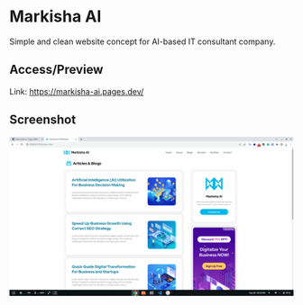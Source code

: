 # Markisha AI
Simple and clean website concept for AI-based IT consultant company.  

## Access/Preview
Link: https://markisha-ai.pages.dev/

## Screenshot
![Screenshot](https://github.com/Nooradn/markisha-ai/blob/main/screenshot.png "Screenshot")
